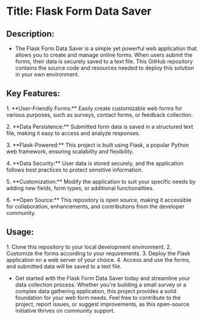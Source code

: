 # Title: Flask Form Data Saver

## Description:

- The Flask Form Data Saver is a simple yet powerful web application that
allows you to create and manage online forms. When users submit the
forms, their data is securely saved to a text file. This GitHub
repository contains the source code and resources needed to deploy this
solution in your own environment.

## Key Features:

1\. \*\*User-Friendly Forms:\*\* Easily create customizable web forms
for various purposes, such as surveys, contact forms, or feedback
collection.

2\. \*\*Data Persistence:\*\* Submitted form data is saved in a
structured text file, making it easy to access and analyze responses.

3\. \*\*Flask-Powered:\*\* This project is built using Flask, a popular
Python web framework, ensuring scalability and flexibility.

4\. \*\*Data Security:\*\* User data is stored securely, and the
application follows best practices to protect sensitive information.

5\. \*\*Customization:\*\* Modify the application to suit your specific
needs by adding new fields, form types, or additional functionalities.

6\. \*\*Open Source:\*\* This repository is open source, making it
accessible for collaboration, enhancements, and contributions from the
developer community.

## Usage:

1\. Clone this repository to your local development environment. 2.
Customize the forms according to your requirements. 3. Deploy the Flask
application on a web server of your choice. 4. Access and use the forms,
and submitted data will be saved to a text file.

- Get started with the Flask Form Data Saver today and streamline your
data collection process. Whether you're building a small survey or a
complex data gathering application, this project provides a solid
foundation for your web form needs. Feel free to contribute to the
project, report issues, or suggest improvements, as this open-source
initiative thrives on community support.
